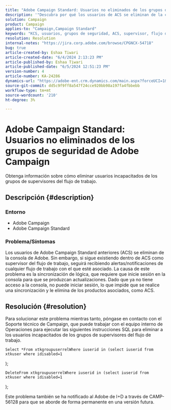 ```yaml
---
title: "Adobe Campaign Standard: Usuarios no eliminados de los grupos de seguridad de Adobe Campaign"
description: '"Descubra por qué los usuarios de ACS se eliminan de la consola de Adobe como usuario".'
solution: Campaign
product: Campaign
applies-to: "Campaign,Campaign Standard"
keywords: "KCS, usuarios, grupos de seguridad, ACS, supervisor, flujo de trabajo, notificaciones, lógica de sincronización, problema, actualización, consola"
resolution: Resolution
internal-notes: "https://jira.corp.adobe.com/browse/CPGNCX-54718"
bug: true
article-created-by: Eshaa Tiwari
article-created-date: "6/4/2024 2:13:23 PM"
article-published-by: Eshaa Tiwari
article-published-date: "6/5/2024 12:51:23 PM"
version-number: 4
article-number: KA-24286
dynamics-url: "https://adobe-ent.crm.dynamics.com/main.aspx?forceUCI=1&pagetype=entityrecord&etn=knowledgearticle&id=c2b0c897-7c22-ef11-840b-6045bd0201f5"
source-git-commit: dd5c9f9ff8a547f24cce920bb98a197fa4fbbebb
workflow-type: tm+mt
source-wordcount: '210'
ht-degree: 3%

---
```


# Adobe Campaign Standard: Usuarios no eliminados de los grupos de seguridad de Adobe Campaign


Obtenga información sobre cómo eliminar usuarios incapacitados de los grupos de supervisores del flujo de trabajo.

## Descripción {#description}


### Entorno

- Adobe Campaign
- Adobe Campaign Standard


### Problema/Síntomas

Los usuarios de Adobe Campaign Standard anteriores (ACS) se eliminan de la consola de Adobe. Sin embargo, si sigue existiendo dentro de ACS como supervisor del flujo de trabajo, seguirá recibiendo alertas/notificaciones de cualquier flujo de trabajo con el que esté asociado. La causa de este problema es la sincronización de lógica, que requiere que inicie sesión en la consola para que se produzcan actualizaciones. Dado que ya no tiene acceso a la consola, no puede iniciar sesión, lo que impide que se realice una sincronización y le elimina de los productos asociados, como ACS.


## Resolución {#resolution}


Para solucionar este problema mientras tanto, póngase en contacto con el Soporte técnico de Campaign, que puede trabajar con el equipo interno de Operaciones para ejecutar las siguientes instrucciones SQL para eliminar a los usuarios incapacitados de los grupos de supervisores del flujo de trabajo.




```
Select *From xtkgroupuserrelWhere iuserid in (select iuserid from xtkuser where idisabled=1
```

);



```
DeleteFrom xtkgroupuserrelWhere iuserid in (select iuserid from xtkuser where idisabled=1
```

);

Este problema también se ha notificado al Adobe de I+D a través de CAMP-56128 para que se aborde de forma permanente en una versión futura.